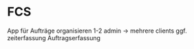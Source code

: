 # FCS
App für Aufträge organisieren 
1-2 admin -> mehrere clients 
ggf. zeiterfassung
Auftragserfassung
